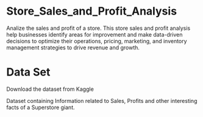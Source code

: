 # Store_Sales_and_Profit_Analysis
Analize the sales and profit of a store. This store sales and profit analysis help businesses identify areas for improvement and make data-driven decisions to optimize their operations, pricing, marketing, and inventory management strategies to drive revenue and growth.
# Data Set 
Download the dataset from Kaggle

Dataset containing Information related to Sales, Profits and other interesting facts of a Superstore giant.
